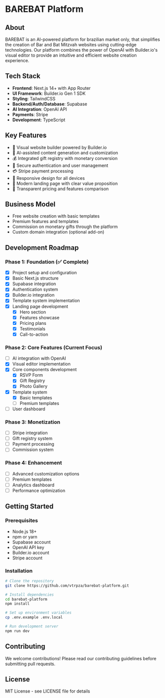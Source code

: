 # BAREBAT Platform

## About
BAREBAT is an AI-powered platform for brazilian market only, that simplifies the creation of Bar and Bat Mitzvah websites using cutting-edge technologies. Our platform combines the power of OpenAI with Builder.io's visual editor to provide an intuitive and efficient website creation experience.

## Tech Stack
- **Frontend**: Next.js 14+ with App Router
- **UI Framework**: Builder.io Gen 1 SDK
- **Styling**: TailwindCSS
- **Backend/Auth/Database**: Supabase
- **AI Integration**: OpenAI API
- **Payments**: Stripe
- **Development**: TypeScript

## Key Features
- 🎨 Visual website builder powered by Builder.io
- 🤖 AI-assisted content generation and customization
- 💰 Integrated gift registry with monetary conversion
- 🔐 Secure authentication and user management
- 💳 Stripe payment processing
- 📱 Responsive design for all devices
- 🌟 Modern landing page with clear value proposition
- 💎 Transparent pricing and features comparison

## Business Model
- Free website creation with basic templates
- Premium features and templates
- Commission on monetary gifts through the platform
- Custom domain integration (optional add-on)

## Development Roadmap

### Phase 1: Foundation (✅ Complete)
- [x] Project setup and configuration
- [x] Basic Next.js structure
- [x] Supabase integration
- [x] Authentication system
- [x] Builder.io integration
- [x] Template system implementation
- [x] Landing page development
  - [x] Hero section
  - [x] Features showcase
  - [x] Pricing plans
  - [x] Testimonials
  - [x] Call-to-action

### Phase 2: Core Features (Current Focus)
- [ ] AI integration with OpenAI
- [x] Visual editor implementation
- [x] Core components development
  - [x] RSVP Form
  - [x] Gift Registry
  - [x] Photo Gallery
- [x] Template system
  - [x] Basic templates
  - [ ] Premium templates
- [ ] User dashboard

### Phase 3: Monetization
- [ ] Stripe integration
- [ ] Gift registry system
- [ ] Payment processing
- [ ] Commission system

### Phase 4: Enhancement
- [ ] Advanced customization options
- [ ] Premium templates
- [ ] Analytics dashboard
- [ ] Performance optimization

## Getting Started

### Prerequisites
- Node.js 18+
- npm or yarn
- Supabase account
- OpenAI API key
- Builder.io account
- Stripe account

### Installation
```bash
# Clone the repository
git clone https://github.com/vtrpza/barebat-platform.git

# Install dependencies
cd barebat-platform
npm install

# Set up environment variables
cp .env.example .env.local

# Run development server
npm run dev
```

## Contributing
We welcome contributions! Please read our contributing guidelines before submitting pull requests.

## License
MIT License - see LICENSE file for details